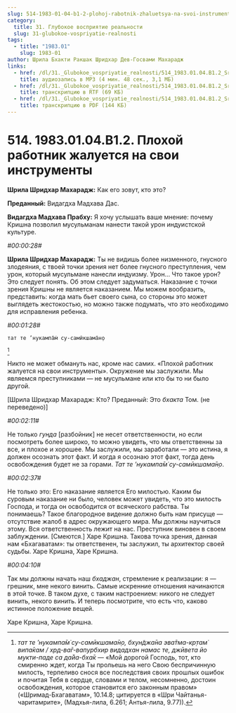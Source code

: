 ```yaml
---
slug: 514-1983-01-04-b1-2-plohoj-rabotnik-zhaluetsya-na-svoi-instrumenty
category:
  title: 31. Глубокое восприятие реальности
  slug: 31-glubokoe-vospriyatie-realnosti
tags:
  - title: "1983.01"
    slug: 1983-01
author: Шрила Бхакти Ракшак Шридхар Дев-Госвами Махарадж
links:
  - href: /dl/31._Glubokoe_vospriyatie_realnosti/514_1983.01.04.B1.2_SridharMj_Plohoj_rabotnik_zhaluetsja_na_svoi_instrumenty.mp3
    title: аудиозапись в MP3 (4 мин. 48 сек., 3,1 МБ)
  - href: /dl/31._Glubokoe_vospriyatie_realnosti/514_1983.01.04.B1.2_SridharMj_Plohoj_rabotnik_zhaluetsja_na_svoi_instrumenty.rtf
    title: транскрипцию в RTF (69 КБ)
  - href: /dl/31._Glubokoe_vospriyatie_realnosti/514_1983.01.04.B1.2_SridharMj_Plohoj_rabotnik_zhaluetsja_na_svoi_instrumenty.pdf
    title: транскрипцию в PDF (144 КБ)
---
```


# 514. 1983.01.04.B1.2. Плохой работник жалуется на свои инструменты

**Шрила Шридхар Махарадж:** Как его зовут, кто это?

**Преданный:** Видагдха Мадхава Дас.

**Видагдха Мадхава Прабху:** Я хочу услышать ваше мнение: почему Кришна позволил мусульманам нанести такой урон индуистской культуре.

*#00:00:28#*

**Шрила Шридхар Махарадж:** Ты не видишь более низменного, гнусного злодеяния, с твоей точки зрения нет более гнусного преступления, чем урон, который мусульмане нанесли индуизму. Урон… Что такое урон? Это следует понять. Об этом следует задуматься. Наказание с точки зрения Кришны не является наказанием. Мы можем вообразить, представить: когда мать бьет своего сына, со стороны это может выглядеть жестокостью, но можно также подумать, что это необходимо для исправления ребенка.

*#00:01:28#*

    тат те ’нукампа̄м̇ су-самӣкшама̄н̣о
[^_ftn1]

Никто не может обмануть нас, кроме нас самих. «Плохой работник жалуется на свои инструменты». Окружение мы заслужили. Мы являемся преступниками — не мусульмане или кто бы то ни было другой.

[Шрила Шридхар Махарадж: Кто? Преданный: Это *бхакта* Том. (не переведено)]

*#00:02:11#*

Не только *гунда* [разбойник] не несет ответственности, но если посмотреть более широко, то можно увидеть, что мы ответственны за все, и плохое и хорошее. Мы заслужили, мы заработали — это истина, я должен осознать этот факт. И когда я осознаю этот факт, тогда день освобождения будет не за горами. *Тат те ’нукампа̄м̇ су-самӣкшама̄н̣о*.

*#00:02:37#*

Не только это: Его наказание является Его милостью. Каким бы суровым наказание ни было, человек может увидеть, что это милость Господа, и тогда он освободится от всяческого рабства. Ты понимаешь? Такое благородное видение должно быть нам присуще — отсутствие жалоб в адрес окружающего мира. Мы должны научиться этому. Вся ответственность лежит на нас. Преступник виновен в своем заблуждении. [Смеются.] Харе Кришна. Такова точка зрения, данная нам «Бхагаватам»: ты ответственен, ты заслужил, ты архитектор своей судьбы. Харе Кришна, Харе Кришна.

*#00:04:10#*

Так мы должны начать наш *бхаджан*, стремление к реализации: я — грешник, мне некого винить. Самые искренние отношения начинаются в этой точке. В таком духе, с таким настроением: никого не следует винить, некого винить. И теперь посмотрите, что есть что, каково истинное положение вещей.

Харе Кришна, Харе Кришна.



[^_ftn1]: *тат те ’нукампа̄м̇ су-самӣкшама̄н̣о, бхун̃джа̄на эва̄тма-кр̣там̇ випа̄кам / хр̣д-ва̄г-вапурбхир видадхан намас те, джӣвета йо мукти-паде са да̄йа-бха̄к* — «Мой дорогой Господь, тот, кто смиренно ждет, когда Ты прольешь на него Свою беспричинную милость, терпеливо снося все последствия своих прошлых ошибок и почитая Тебя в сердце, словами и телом, несомненно, достоин освобождения, которое становится его законным правом» («Шримад-Бхагаватам», 10.14.8; цитируется в «Шри Чайтанья-чаритамрите», (Мадхья-лила, 6.261; Антья-лила, 9.77)).

